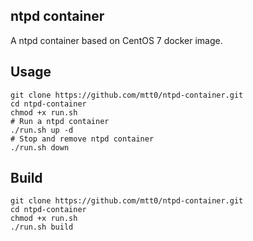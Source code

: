 ## ntpd container ##
A ntpd container based on CentOS 7 docker image.

## Usage ##
```
git clone https://github.com/mtt0/ntpd-container.git
cd ntpd-container
chmod +x run.sh
# Run a ntpd container
./run.sh up -d
# Stop and remove ntpd container
./run.sh down
```

## Build ##
```
git clone https://github.com/mtt0/ntpd-container.git
cd ntpd-container
chmod +x run.sh
./run.sh build
```
